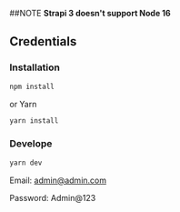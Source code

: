 ##NOTE
**Strapi 3 doesn't support Node 16**

## Credentials

### Installation

```bash
npm install
```

or Yarn

```bash
yarn install
```

### Develope

```bash
yarn dev
```


Email: admin@admin.com

Password: Admin@123
